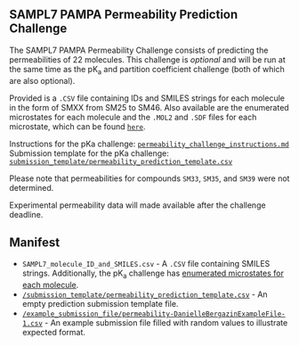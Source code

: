## SAMPL7 PAMPA Permeability Prediction Challenge

The SAMPL7 PAMPA Permeability Challenge consists of predicting the permeabilities of 22 molecules. This challenge is *optional* and will be run at the same time as the pK<sub>a</sub> and partition coefficient challenge (both of which are also optional).

Provided is a `.CSV` file containing IDs and SMILES strings for each molecule in the form of SMXX from SM25 to SM46. Also available are the enumerated microstates for each molecule and the `.MOL2` and `.SDF` files for each microstate, which can be found [`here`](physical_property/pKa/microstates/).

Instructions for the pKa challenge: [`permeability_challenge_instructions.md`](permeability_challenge_instructions.md)
Submission template for the pKa challenge: [`submission_template/permeability_prediction_template.csv`](submission_template/permeability_prediction_template.csv)

Please note that permeabilities for compounds `SM33`, `SM35`, and `SM39` were not determined.

Experimental permeability data will made available after the challenge deadline.

## Manifest
- `SAMPL7_molecule_ID_and_SMILES.csv` - A `.CSV` file containing SMILES strings. Additionally, the pK<sub>a</sub> challenge has [enumerated microstates for each molecule](physical_property/pKa/microstates/).
- [`/submission_template/permeability_prediction_template.csv`](/submission_template/permeability_prediction_template.csv) - An empty prediction submission template file.
- [`/example_submission_file/permeability-DanielleBergazinExampleFile-1.csv`](/example_submission_file/permeability-DanielleBergazinExampleFile-1.csv) - An example submission file filled with random values to illustrate expected format.
